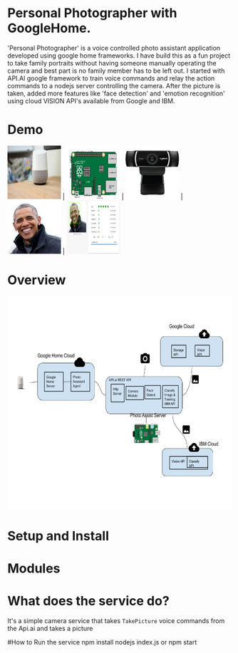 # Personal Photographer with GoogleHome.
  'Personal Photographer' is a voice controlled photo assistant application developed using google home frameworks. I have build this as a fun project to take family portraits without having someone manually operating the camera  and best part is no family member has to be left out. 
  I started with API.AI google framework to train voice commands and relay the action commands to a nodejs server controlling the camera. After the picture is taken, added more features like 'face detection' and 'emotion recognition' using cloud VISION API's available from Google and IBM.

# Demo
<img src="./photoAssistant.jpg" width="120px" height="120px"> |
<img src="./Raspberry_Pi_B+_rev_1.2.svg.png" width="120px" height="120px"> |
<img src="./c922-pro-stream-webcam.png" width="120px" height="120px"> |
<img src="./obama-emo1.jpg" width="120px" height="120px"> |
<img src="./obama-emo1-gcv-result.jpg" width="120px" height="120px">

# Overview

<img src="./PhotoAssistant.jpg" width="640px" height="480px">

# Setup and Install

# Modules


# What does the service do?
It's a simple camera service that takes  `TakePicture` voice commands from the Api.ai  and takes a picture

#How to Run the service
npm install
nodejs index.js or npm start

